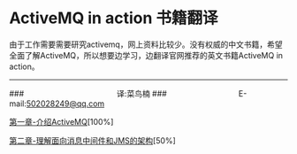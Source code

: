 ActiveMQ in action 书籍翻译
===========================
由于工作需要需要研究activemq，网上资料比较少。没有权威的中文书籍，希望全面了解ActiveMQ，所以想要边学习，边翻译官网推荐的英文书籍ActiveMQ in action。

****
###　　　　　　　　　　　　译:菜鸟楠
###　　　　　　　　　 E-mail:502028249@qq.com


[第一章-介绍ActiveMQ](./消息和队列介绍/第一章-介绍ActiveMQ.md)[100%]

[第二章-理解面向消息中间件和JMS的架构](./消息和队列介绍/第二章-理解面向消息中间件和JMS的架构.md)[50%]